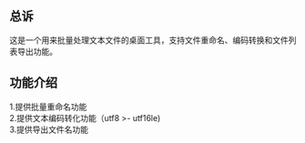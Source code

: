 ## **总诉**
这是一个用来批量处理文本文件的桌面工具，支持文件重命名、编码转换和文件列表导出功能。

## 功能介绍
1.提供批量重命名功能  
2.提供文本编码转化功能（utf8 >- utf16le)  
3.提供导出文件名功能
